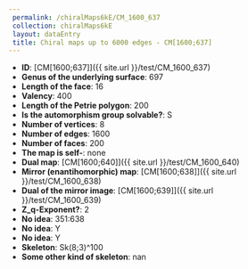 ```yaml
--- 
 permalink: /chiralMaps6kE/CM_1600_637 
 collection: chiralMaps6kE
 layout: dataEntry
 title: Chiral maps up to 6000 edges - CM[1600;637]
---
```


- **ID**: [CM[1600;637]]({{ site.url }}/test/CM_1600_637)
- **Genus of the underlying surface**: 697
- **Length of the face**: 16
- **Valency**: 400
- **Length of the Petrie polygon**: 200
- **Is the automorphism group solvable?**: S
- **Number of vertices**: 8
- **Number of edges**: 1600
- **Number of faces**: 200
- **The map is self-**: none
- **Dual map**: [CM[1600;640]]({{ site.url }}/test/CM_1600_640)
- **Mirror (enantihomorphic) map**: [CM[1600;638]]({{ site.url }}/test/CM_1600_638)
- **Dual of the mirror image**: [CM[1600;639]]({{ site.url }}/test/CM_1600_639)
- **Z_q-Exponent?**: 2
- **No idea**:  351:638
- **No idea**: Y
- **No idea**: Y
- **Skeleton**: Sk(8;3)^100
- **Some other kind of skeleton**: nan
